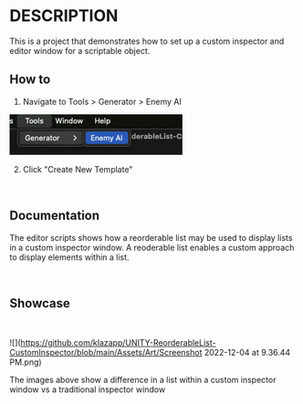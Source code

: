 # DESCRIPTION


This is a project that demonstrates how to set up a custom inspector and editor window for a scriptable object.


## How to
1) Navigate to Tools > Generator > Enemy AI

![](https://github.com/klazapp/UNITY-ReorderableList-CustomInspector/blob/main/Assets/Art/ToolWindow.png)

2) Click "Create New Template"

<br />

## Documentation

The editor scripts shows how a reorderable list may be used to display lists in a custom inspector window. A reoderable list enables a custom approach to display elements within a list.

<br />

## Showcase

<br />

![](https://github.com/klazapp/UNITY-ReorderableList-CustomInspector/blob/main/Assets/Art/Screenshot 2022-12-04 at 9.36.44 PM.png)

The images above show a difference in a list within a custom inspector window vs a traditional inspector window

<br />
